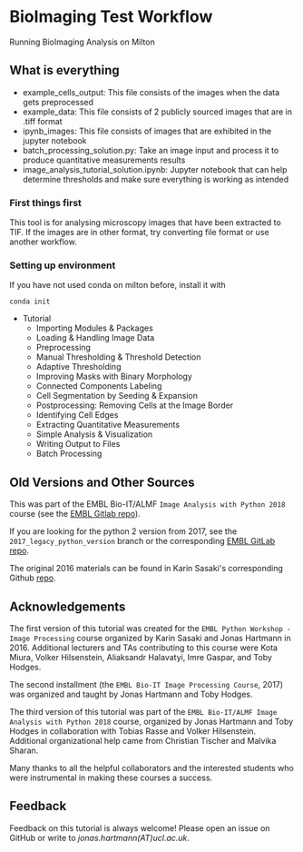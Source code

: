 BioImaging Test Workflow
=================================
Running BioImaging Analysis on Milton

## What is everything

- example_cells_output: This file consists of the images when the data gets preprocessed
- example_data: This file consists of 2 publicly sourced images that are in .tiff format
- ipynb_images: This file consists of images that are exhibited in the jupyter notebook
- batch_processing_solution.py: Take an image input and process it to produce quantitative measurements results
- image_analysis_tutorial_solution.ipynb: Jupyter notebook that can help determine thresholds and make sure everything is working as intended

### First things first
This tool is for analysing microscopy images that have been extracted to TIF. If the images are in other format, try converting file format or use another workflow.

### Setting up environment
If you have not used conda on milton before, install it with
```module load miniconda3
conda init
```
- Tutorial
  - Importing Modules & Packages
  - Loading & Handling Image Data
  - Preprocessing
  - Manual Thresholding & Threshold Detection
  - Adaptive Thresholding
  - Improving Masks with Binary Morphology
  - Connected Components Labeling
  - Cell Segmentation by Seeding & Expansion
  - Postprocessing: Removing Cells at the Image Border
  - Identifying Cell Edges
  - Extracting Quantitative Measurements
  - Simple Analysis & Visualization
  - Writing Output to Files
  - Batch Processing

## Old Versions and Other Sources

This was part of the EMBL Bio-IT/ALMF `Image Analysis with Python 2018` course (see the [EMBL Gitlab repo](https://git.embl.de/grp-bio-it/image-analysis-with-python-2018)).

If you are looking for the python 2 version from 2017, see the `2017_legacy_python_version` branch or the corresponding [EMBL GitLab repo](https://git.embl.de/grp-bio-it/python-workshop-image-processing).

The original 2016 materials can be found in Karin Sasaki's corresponding Github [repo](https://github.com/karinsasaki/python-workshop-image-processing).

## Acknowledgements

The first version of this tutorial was created for the `EMBL Python Workshop - Image Processing` course organized by Karin Sasaki and Jonas Hartmann in 2016. Additional lecturers and TAs contributing to this course were Kota Miura, Volker Hilsenstein, Aliaksandr Halavatyi, Imre Gaspar, and Toby Hodges.

The second installment (the `EMBL Bio-IT Image Processing Course`, 2017) was organized and taught by Jonas Hartmann and Toby Hodges.

The third version of this tutorial was part of the `EMBL Bio-IT/ALMF Image Analysis with Python 2018` course, organized by Jonas Hartmann and Toby Hodges in collaboration with Tobias Rasse and Volker Hilsenstein. Additional organizational help came from Christian Tischer and Malvika Sharan.

Many thanks to all the helpful collaborators and the interested students who were instrumental in making these courses a success.

## Feedback

Feedback on this tutorial is always welcome! Please open an issue on GitHub or write to *jonas.hartmann(AT)ucl.ac.uk*.

